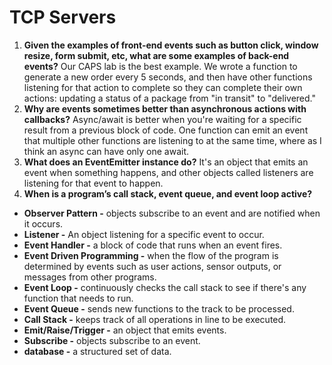 # TCP Servers

1. **Given the examples of front-end events such as button click, window resize, form submit, etc, what are some examples of back-end events?** Our CAPS lab is the best example. We wrote a function to generate a new order every 5 seconds, and then have other functions listening for that action to complete so they can complete their own actions: updating a status of a package from "in transit" to "delivered."
1. **Why are events sometimes better than asynchronous actions with callbacks?** Async/await is better when you're waiting for a specific result from a previous block of code. One function can emit an event that multiple other functions are listening to at the same time, where as I think an async can have only one await.
1. **What does an EventEmitter instance do?** It's an object that emits an event when something happens, and other objects called listeners are listening for that event to happen.
1. **When is a program’s call stack, event queue, and event loop active?** 

- **Observer Pattern -** objects subscribe to an event and are notified when it occurs.
- **Listener -** An object listening for a specific event to occur.
- **Event Handler -** a block of code that runs when an event fires.
- **Event Driven Programming -** when the flow of the program is determined by events such as user actions, sensor outputs, or messages from other programs.
- **Event Loop -** continuously checks the call stack to see if there's any function that needs to run.
- **Event Queue -** sends new functions to the track to be processed.
- **Call Stack -** keeps track of all operations in line to be executed.
- **Emit/Raise/Trigger -** an object that emits events.
- **Subscribe -** objects subscribe to an event.
- **database -** a structured set of data.